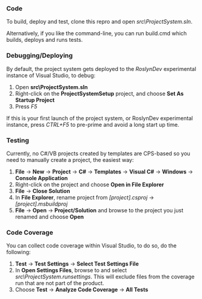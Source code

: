 ### Code 

To build, deploy and test, clone this repro and open _src\ProjectSystem.sln_.

Alternatively, if you like the command-line, you can run build.cmd which builds, deploys and runs tests.

### Debugging/Deploying
By default, the project system gets deployed to the _RoslynDev_ experimental instance of Visual Studio, to debug:

1. Open __src\ProjectSystem.sln__
2. Right-click on the __ProjectSystemSetup__ project, and choose __Set As Startup Project__
3. Press _F5_

If this is your first launch of the project system, or RoslynDev experimental instance, press _CTRL+F5_ to pre-prime and avoid a long start up time.

### Testing

Currently, no C#/VB projects created by templates are CPS-based so you need to manually create a project, the easiest way:

1. __File__ -> __New__ -> __Project__ -> __C#__ -> __Templates__ -> __Visual C#__ -> __Windows__ -> __Console Application__
2. Right-click on the project and choose __Open in File Explorer__
3. __File__ -> __Close Solution__
4. In __File Explorer__, rename project from _[project].csproj_ -> _[project].msbuildproj_
5. __File__ -> __Open__ -> __Project/Solution__ and browse to the project you just renamed and choose __Open__

### Code Coverage

You can collect code coverage within Visual Studio, to do so, do the following:

1. __Test__ -> __Test Settings__ -> __Select Test Settings File__
2. In __Open Settings Files__, browse to and select _src\ProjectSystem.runsettings_. This will exclude files from the coverage run that are not part of the product.
3. Choose __Test__ -> __Analyze Code Coverage__ -> __All Tests__



